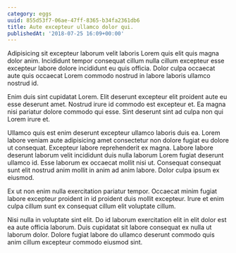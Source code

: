 ```yaml
---
category: eggs
uuid: 855d53f7-06ae-47ff-8365-b34fa2361db6
title: Aute excepteur ullamco dolor qui.
publishedAt: '2018-07-25 16:09+00:00'
---
```


Adipisicing sit excepteur laborum velit laboris Lorem quis elit quis magna dolor anim. Incididunt tempor consequat cillum nulla cillum excepteur esse excepteur labore dolore incididunt eu quis officia. Dolor culpa occaecat aute quis occaecat Lorem commodo nostrud in labore laboris ullamco nostrud id.

Enim duis sint cupidatat Lorem. Elit deserunt excepteur elit proident aute eu esse deserunt amet. Nostrud irure id commodo est excepteur et. Ea magna nisi pariatur dolore commodo qui esse. Sint deserunt sint ad culpa non qui Lorem irure et.

Ullamco quis est enim deserunt excepteur ullamco laboris duis ea. Lorem labore veniam aute adipisicing amet consectetur non dolore fugiat eu dolore ut consequat. Excepteur labore reprehenderit ex magna. Labore labore deserunt laborum velit incididunt duis nulla laborum Lorem fugiat deserunt ullamco id. Esse laborum ex occaecat mollit nisi ut. Consequat consequat sunt elit nostrud anim mollit in anim ad anim labore. Dolor culpa ipsum ex eiusmod.

Ex ut non enim nulla exercitation pariatur tempor. Occaecat minim fugiat labore excepteur proident in id proident duis mollit excepteur. Irure et enim culpa cillum sunt ex consequat cillum elit voluptate cillum.

Nisi nulla in voluptate sint elit. Do id laborum exercitation elit in elit dolor est ea aute officia laborum. Duis cupidatat sit labore consequat ex nulla ut laborum dolor. Dolore fugiat labore do ullamco deserunt commodo quis anim cillum excepteur commodo eiusmod sint.